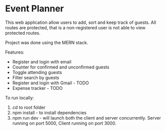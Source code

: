 <h1>Event Planner</h1>

This web application allow users to add, sort and keep track of guests. All routes are protected, that is a non-registered user is not able to view protected routes.

Project was done using the MERN stack.

Features:
- Register and login with email
- Counter for confirmed and unconfirmed guests
- Toggle attending guests
- Filter search by guests
- Register and login with Gmail - TODO
- Expense tracker - TODO

To run locally:
1. cd to root folder
2. npm install - to install dependencies
3. npm run dev - will launch both the client and server concurrently. Server running on port 5000, Client running on port 3000.
